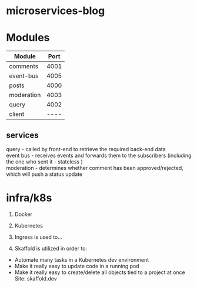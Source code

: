 # microservices-blog

# Modules

| Module     | Port |
| ---      | ---       |
| comments  | 4001  |
| event-bus  | 4005  |
| posts  | 4000  |
| moderation  | 4003  |
| query  | 4002  |
| client  | ----  |

services
------------
query  - called by front-end to retrieve the required back-end data <br />
event bus - receives events and forwards them to the subscribers (including the one who sent it - stateless ) <br />
moderation - determines whether comment has been approved/rejected, which will push a status update <br />

# infra/k8s

1. Docker

2. Kubernetes

3. Ingress is used to...

4. Skaffold is utilized in order to:
 - Automate many tasks in a Kubernetes dev environment
 - Make it really easy to update code in a running pod
 - Make it really easy to create/delete all objects tied to a project at once
 Site: skaffold.dev
